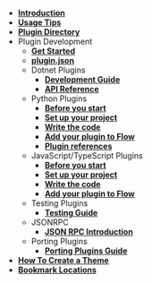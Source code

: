 - [**Introduction**](/README.md)
- [**Usage Tips**](/usage-tips.md)
- [**Plugin Directory**](/plugins.md)
- Plugin Development
    - [**Get Started**](/plugin-dev.md)
    - [**plugin.json**](/plugin.json.md)
    - Dotnet Plugins
      - [**Development Guide**](/develop-dotnet-plugins.md)
      - [**API Reference**](/API-Reference/Flow.Launcher.Plugin.md)
    - Python Plugins
      - [**Before you start**](/py-develop-plugins.md) 
      - [**Set up your project**](/py-setup-project.md)
      - [**Write the code**](/py-write-code.md)
      - [**Add your plugin to Flow**](/py-release-project.md)
      - [**Plugin references**](/py-plugin-references.md)
	- JavaScript/TypeScript Plugins
      - [**Before you start**](/nodejs-develop-plugins.md) 
      - [**Set up your project**](/nodejs-setup-project.md)
      - [**Write the code**](/nodejs-write-code.md)
      - [**Add your plugin to Flow**](/nodejs-release-project.md)
    - Testing Plugins
      - [**Testing Guide**](/testing.md)
    - JSONRPC
      - [**JSON RPC Introduction**](/json-rpc.md)
    - Porting Plugins
      - [**Porting Plugins Guide**](/port-plugins.md)
- [**How To Create a Theme**](/how-to-create-a-theme.md)
- [**Bookmark Locations**](/bookmark-custom-locations.md)
